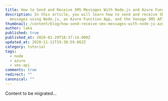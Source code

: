 ```yaml
---
title: How to Send and Receive SMS Messages With Node.js and Azure Functions
description: In this article, you will learn how to send and receive SMS
  messages using Node.js, an Azure Function App, and the Vonage SMS API.
thumbnail: /content/blog/how-send-receive-sms-messages-with-node-js-azure-functions-dr/E_SMS-Messages_Azure_1200x600-1.jpg
author: laka
published: true
published_at: 2020-01-29T18:37:14.000Z
updated_at: 2020-11-11T19:30:59.062Z
category: tutorial
tags:
  - node
  - azure
  - sms-api
comments: true
redirect: ""
canonical: ""
---
```


Content to be migrated...
